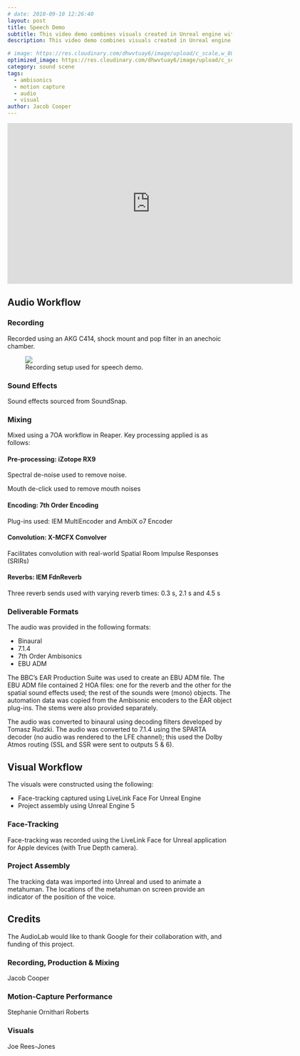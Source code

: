 ```yaml
---
# date: 2010-09-10 12:26:40
layout: post
title: Speech Demo
subtitle: This video demo combines visuals created in Unreal engine with a 7OA mix of a performance of an original script about the evolution of sound and spatial audio technology.
description: This video demo combines visuals created in Unreal engine with a 7OA mix of a performance of an original script about the evolution of sound and spatial audio technology.

# image: https://res.cloudinary.com/dhwvtuay6/image/upload/c_scale,w_800/v1706023027/SD_4kSnapshot_nfqe7k.png
optimized_image: https://res.cloudinary.com/dhwvtuay6/image/upload/c_scale,w_360/v1706023027/SD_4kSnapshot_nfqe7k.png
category: sound scene
tags:
  - ambisonics
  - motion capture
  - audio
  - visual
author: Jacob Cooper
---
```


<iframe
  id="ytplayer"
  type="text/html"
  width="640"
  height="360"
  src="https://www.youtube.com/embed/10jbOD-Xevc?autoplay=0"
  frameborder="0"
  allowfullscreen
></iframe>

## Audio Workflow

### Recording

Recorded using an AKG C414, shock mount and pop filter in an anechoic chamber.

<figure>  
  <img src="https://res.cloudinary.com/dhwvtuay6/image/upload/c_scale,w_700/v1705507835/IMG_5206_keht27.jpg">
  <figcaption>Recording setup used for speech demo.</figcaption>
</figure>

### Sound Effects

Sound effects sourced from SoundSnap.

### Mixing

Mixed using a 7OA workflow in Reaper. Key processing applied is as follows:

#### Pre-processing: iZotope RX9

Spectral de-noise used to remove noise.

Mouth de-click used to remove mouth noises

#### Encoding: 7th Order Encoding

Plug-ins used: IEM MultiEncoder and AmbiX o7 Encoder

#### Convolution: X-MCFX Convolver

Facilitates convolution with real-world Spatial Room Impulse Responses (SRIRs)

#### Reverbs: IEM FdnReverb

Three reverb sends used with varying reverb times: 0.3 s, 2.1 s and 4.5 s

### Deliverable Formats

The audio was provided in the following formats:

- Binaural
- 7.1.4
- 7th Order Ambisonics
- EBU ADM

The BBC’s EAR Production Suite was used to create an EBU ADM file. The EBU ADM file contained 2 HOA files: one for the reverb and the other for the spatial sound effects used; the rest of the sounds were (mono) objects. The automation data was copied from the Ambisonic encoders to the EAR object plug-ins. The stems were also provided separately.

The audio was converted to binaural using decoding filters developed by Tomasz Rudzki. The audio was converted to 7.1.4 using the SPARTA decoder (no audio was rendered to the LFE channel); this used the Dolby Atmos routing (SSL and SSR were sent to outputs 5 & 6).

## Visual Workflow

The visuals were constructed using the following:

- Face-tracking captured using LiveLink Face For Unreal Engine
- Project assembly using Unreal Engine 5

### Face-Tracking

Face-tracking was recorded using the LiveLink Face for Unreal application for Apple devices (with True Depth camera).

### Project Assembly

The tracking data was imported into Unreal and used to animate a metahuman. The locations of the metahuman on screen provide an indicator of the position of the voice.

## Credits

The AudioLab would like to thank Google for their collaboration with, and funding of this project.

### Recording, Production & Mixing

Jacob Cooper

### Motion-Capture Performance

Stephanie Ornithari Roberts

### Visuals

Joe Rees-Jones